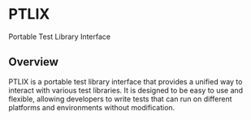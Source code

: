 # PTLIX
Portable Test Library Interface


## Overview
PTLIX is a portable test library interface that provides a unified way to interact with various test libraries. It is designed to be easy to use and flexible, allowing developers to write tests that can run on different platforms and environments without modification.

